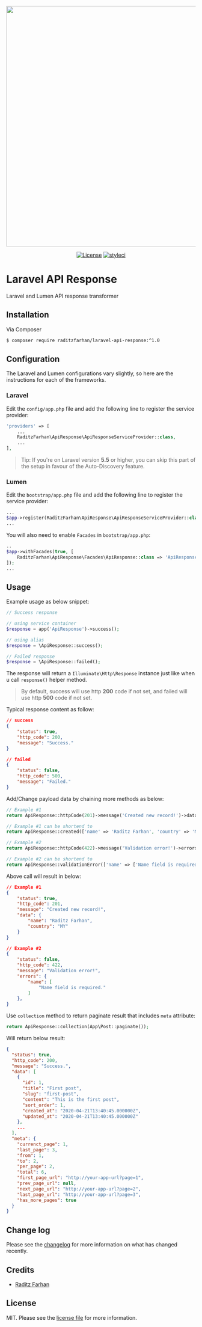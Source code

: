 <p align="center"><img src="https://res.cloudinary.com/raditzfarhan/image/upload/v1587107749/laravel-api-response_c1wbwr.svg" width="640"></p>

<p align="center">   
    <a href="https://github.com/raditzfarhan/laravel-api-response"><img src="https://img.shields.io/badge/License-MIT-yellow.svg?style=flat-square" alt="License"></a>
    <a href="https://github.com/raditzfarhan/laravel-api-response"><img src="https://github.styleci.io/repos/7548986/shield?style=square" alt="styleci"></img></a>
</p>

# Laravel API Response

Laravel and Lumen API response transformer

## Installation

Via Composer

``` bash
$ composer require raditzfarhan/laravel-api-response:^1.0
```

## Configuration

The Laravel and Lumen configurations vary slightly, so here are the instructions for each of the frameworks.

### Laravel

Edit the `config/app.php` file and add the following line to register the service provider:

```php
'providers' => [
    ...
    RaditzFarhan\ApiResponse\ApiResponseServiceProvider::class,
    ...
],
```

> Tip: If you're on Laravel version **5.5** or higher, you can skip this part of the setup in favour of the Auto-Discovery feature.

### Lumen

Edit the `bootstrap/app.php` file and add the following line to register the service provider:

```php
...
$app->register(RaditzFarhan\ApiResponse\ApiResponseServiceProvider::class);
...
```

You will also need to enable `Facades`  in `bootstrap/app.php`:

```php
..
$app->withFacades(true, [
    RaditzFarhan\ApiResponse\Facades\ApiResponse::class => 'ApiResponse'
]);
...
```

## Usage

Example usage as below snippet:

```php
// Success response

// using service container
$response = app('ApiResponse')->success();

// using alias
$response = \ApiResponse::success();

// Failed response
$response = \ApiResponse::failed();

```
The response will return a `Illuminate\Http\Response` instance just like when u call `response()` helper method.

> By default, success will use http **200** code if not set, and failed will use http **500** code if not set.

Typical response content as follow:
```json
// success
{
    "status": true,
    "http_code": 200,
    "message": "Success."
}

// failed
{
    "status": false,
    "http_code": 500,
    "message": "Failed."
}
```
Add/Change payload data by chaining more methods as below:
```php
// Example #1
return ApiResponse::httpCode(201)->message('Created new record!')->data(['name' => 'Raditz Farhan', 'country' => 'MY'])->success();

// Example #1 can be shortend to
return ApiResponse::created(['name' => 'Raditz Farhan', 'country' => 'MY']);

// Example #2
return ApiResponse::httpCode(422)->message('Validation error!')->errors(['name' => ['Name field is required.']])->failed();

// Example #2 can be shortend to
return ApiResponse::validationError(['name' => ['Name field is required.']]);
```
Above call will result in below:
```json
// Example #1
{
    "status": true,
    "http_code": 201,
    "message": "Created new record!",
    "data": {
        "name": "Raditz Farhan",
        "country": "MY"
    }    
}

// Example #2
{
    "status": false,
    "http_code": 422,
    "message": "Validation error!",
    "errors": {
        "name": [
            "Name field is required."
        ]
    },
}
```
Use `collection` method to return paginate result that includes `meta` attribute:
```php
return ApiResponse::collection(App\Post::paginate());
```
Will return below result:
```json
{
  "status": true,
  "http_code": 200,
  "message": "Success.",
  "data": [
    {
      "id": 1,
      "title": "First post",
      "slug": "first-post",
      "content": "This is the first post",
      "sort_order": 1,
      "created_at": "2020-04-21T13:40:45.000000Z",
      "updated_at": "2020-04-21T13:40:45.000000Z"
    },
    ...
  ],
  "meta": {
    "currenct_page": 1,
    "last_page": 3,
    "from": 1,
    "to": 2,
    "per_page": 2,
    "total": 6,
    "first_page_url": "http://your-app-url?page=1",
    "prev_page_url": null,
    "next_page_url": "http://your-app-url?page=2",
    "last_page_url": "http://your-app-url?page=3",
    "has_more_pages": true
  }
}
```

## Change log

Please see the [changelog](CHANGELOG.md) for more information on what has changed recently.

## Credits

- [Raditz Farhan](https://github.com/raditzfarhan)

## License

MIT. Please see the [license file](LICENSE) for more information.
